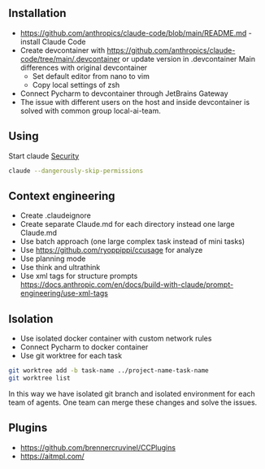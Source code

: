 ## Installation

- https://github.com/anthropics/claude-code/blob/main/README.md - install Claude Code
- Create devcontainer with https://github.com/anthropics/claude-code/tree/main/.devcontainer or update version in
  .devcontainer
  Main differences with original devcontainer
  - Set default editor from nano to vim
  - Copy local settings of zsh
- Connect Pycharm to devcontainer through JetBrains Gateway
- The issue with different users on the host and inside devcontainer is solved with common group local-ai-team. 

## Using
Start claude
[Security](https://docs.anthropic.com/en/docs/claude-code/security)
```bash
claude --dangerously-skip-permissions
```

## Context engineering

- Create .claudeignore
- Create separate Claude.md for each directory instead one large Claude.md
- Use batch approach (one large complex task instead of mini tasks)
- Use https://github.com/ryoppippi/ccusage for analyze
- Use planning mode
- Use think and ultrathink
- Use xml tags for structure
  prompts https://docs.anthropic.com/en/docs/build-with-claude/prompt-engineering/use-xml-tags

## Isolation

- Use isolated docker container with custom network rules
- Connect Pycharm to docker container
- Use git worktree for each task
```bash
git worktree add -b task-name ../project-name-task-name
git worktree list
```
In this way we have isolated git branch and isolated environment for each team of agents. 
One team can merge these changes and solve the issues.

## Plugins

- https://github.com/brennercruvinel/CCPlugins
- https://aitmpl.com/